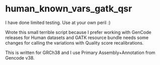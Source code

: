 # human_known_vars_gatk_qsr

I have done limited testing. Use at your own peril :)

Wrote this small terrible script because I prefer working with GenCode releases for Human datasets and GATK resource bundle needs some changes for calling the variations with Quality score recalibrations.

This is written for GRCh38 and I use Primary Assembly+Annotation from Gencode v38.
